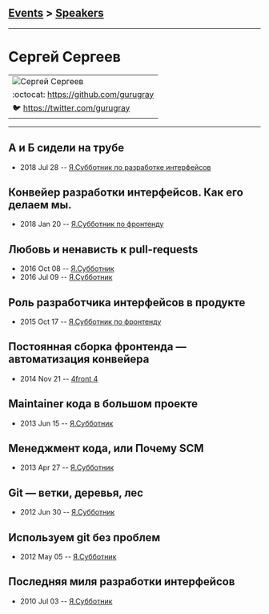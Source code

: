 ## [Events](../README.md) > [Speakers](../speakers.md)
---

# Сергей Сергеев

| |
| --- |
| ![Сергей Сергеев](https://avatars.io/twitter/gurugray/large)
| :octocat:  [https:&#x2F;&#x2F;github.com&#x2F;gurugray](https://github.com/gurugray)
| :bird:  [https:&#x2F;&#x2F;twitter.com&#x2F;gurugray](https://twitter.com/gurugray)

---
## А и Б сидели на трубе
- 2018 Jul 28 -- [Я.Субботник по разработке интерфейсов](https://events.yandex.ru/lib/talks/5919/)    
## Конвейер разработки интерфейсов. Как его делаем мы.
- 2018 Jan 20 -- [Я.Субботник по фронтенду](https://events.yandex.ru/lib/talks/5482/)    
## Любовь и ненависть к pull-requests
- 2016 Oct 08 -- [Я.Субботник](https://events.yandex.ru/lib/talks/4086/)    
- 2016 Jul 09 -- [Я.Субботник](https://events.yandex.ru/lib/talks/3676/)    
## Роль разработчика интерфейсов в продукте
- 2015 Oct 17 -- [Я.Субботник по фронтенду](https://events.yandex.ru/lib/talks/3204/)    
## Постоянная сборка фронтенда — автоматизация конвейера
- 2014 Nov 21 -- [4front 4](https://youtu.be/2-8oXbkoErg)    
## Maintainer кода в большом проекте
- 2013 Jun 15 -- [Я.Субботник](https://events.yandex.ru/lib/talks/943/)    
## Менеджмент кода, или Почему SCM
- 2013 Apr 27 -- [Я.Субботник](https://events.yandex.ru/lib/talks/844/)    
## Git — ветки, деревья, лес
- 2012 Jun 30 -- [Я.Субботник](https://events.yandex.ru/lib/talks/431/)    
## Используем git без проблем
- 2012 May 05 -- [Я.Субботник](https://events.yandex.ru/lib/talks/112/)    
## Последняя миля разработки интерфейсов
- 2010 Jul 03 -- [Я.Субботник](https://events.yandex.ru/lib/talks/917/)    
